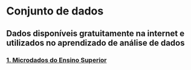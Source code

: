 # Conjunto de dados
## Dados disponíveis gratuitamente na internet e utilizados no aprendizado de análise de dados  

### [1. Microdados do Ensino Superior](/microdados-ensino-superior/)